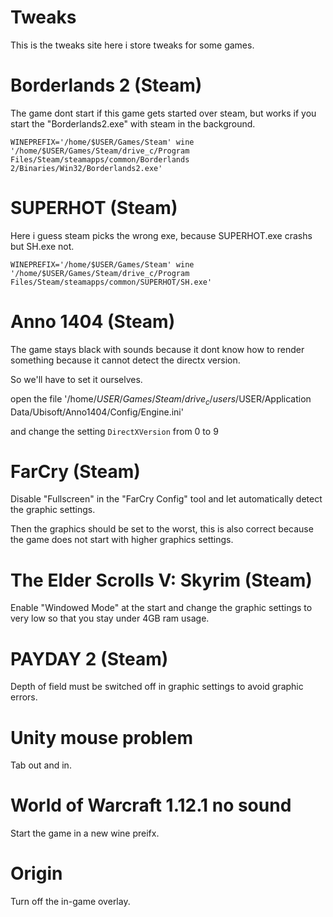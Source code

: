 # Tweaks

This is the tweaks site here i store tweaks for some games.

# Borderlands 2 (Steam)

The game dont start if this game gets started over steam, but works if you start the "Borderlands2.exe" with steam in the background.

`WINEPREFIX='/home/$USER/Games/Steam' wine '/home/$USER/Games/Steam/drive_c/Program Files/Steam/steamapps/common/Borderlands 2/Binaries/Win32/Borderlands2.exe'`

# SUPERHOT (Steam)

Here i guess steam picks the wrong exe, because SUPERHOT.exe crashs but SH.exe not.

`WINEPREFIX='/home/$USER/Games/Steam' wine '/home/$USER/Games/Steam/drive_c/Program Files/Steam/steamapps/common/SUPERHOT/SH.exe'`

# Anno 1404 (Steam)

The game stays black with sounds because it dont know how to render something because it cannot detect the directx version.

So we'll have to set it ourselves.

open the file '/home/$USER/Games/Steam/drive_c/users/$USER/Application Data/Ubisoft/Anno1404/Config/Engine.ini'

and change the setting `DirectXVersion` from 0 to 9

# FarCry (Steam)

Disable "Fullscreen" in the "FarCry Config" tool and let automatically detect the graphic settings.

Then the graphics should be set to the worst, this is also correct because the game does not start with higher graphics settings.

# The Elder Scrolls V: Skyrim (Steam)

Enable "Windowed Mode" at the start and change the graphic settings to very low so that you stay under 4GB ram usage.

# PAYDAY 2 (Steam)

Depth of field must be switched off in graphic settings to avoid graphic errors.

# Unity mouse problem

Tab out and in.

# World of Warcraft 1.12.1 no sound

Start the game in a new wine preifx.

# Origin

Turn off the in-game overlay.
